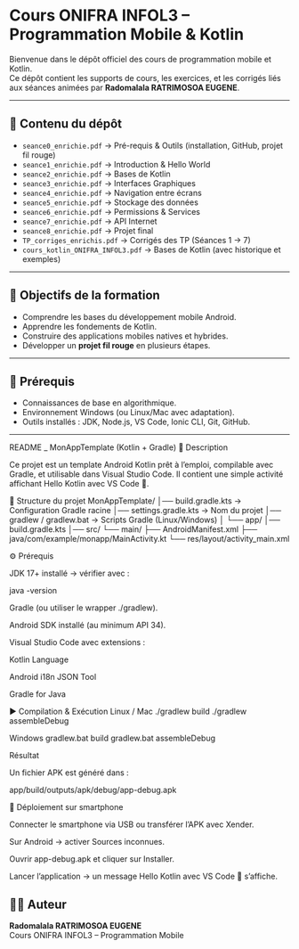 # Cours ONIFRA INFOL3 – Programmation Mobile & Kotlin

Bienvenue dans le dépôt officiel des cours de programmation mobile et Kotlin.  
Ce dépôt contient les supports de cours, les exercices, et les corrigés liés aux séances animées par **Radomalala RATRIMOSOA EUGENE**.

---

## 📂 Contenu du dépôt
- `seance0_enrichie.pdf` → Pré-requis & Outils (installation, GitHub, projet fil rouge)  
- `seance1_enrichie.pdf` → Introduction & Hello World  
- `seance2_enrichie.pdf` → Bases de Kotlin  
- `seance3_enrichie.pdf` → Interfaces Graphiques  
- `seance4_enrichie.pdf` → Navigation entre écrans  
- `seance5_enrichie.pdf` → Stockage des données  
- `seance6_enrichie.pdf` → Permissions & Services  
- `seance7_enrichie.pdf` → API Internet  
- `seance8_enrichie.pdf` → Projet final  
- `TP_corriges_enrichis.pdf` → Corrigés des TP (Séances 1 → 7)  
- `cours_kotlin_ONIFRA_INFOL3.pdf` → Bases de Kotlin (avec historique et exemples)  

---

## 🚀 Objectifs de la formation
- Comprendre les bases du développement mobile Android.  
- Apprendre les fondements de Kotlin.  
- Construire des applications mobiles natives et hybrides.  
- Développer un **projet fil rouge** en plusieurs étapes.  

---

## 📌 Prérequis
- Connaissances de base en algorithmique.  
- Environnement Windows (ou Linux/Mac avec adaptation).  
- Outils installés : JDK, Node.js, VS Code, Ionic CLI, Git, GitHub.

---
README _ MonAppTemplate (Kotlin + Gradle)
🚀 Description

Ce projet est un template Android Kotlin prêt à l’emploi, compilable avec Gradle, et utilisable dans Visual Studio Code.
Il contient une simple activité affichant Hello Kotlin avec VS Code 🚀.

📂 Structure du projet
MonAppTemplate/
│── build.gradle.kts          → Configuration Gradle racine
│── settings.gradle.kts       → Nom du projet
│── gradlew / gradlew.bat     → Scripts Gradle (Linux/Windows)
│
└── app/
    │── build.gradle.kts
    │── src/
        └── main/
            ├── AndroidManifest.xml
            ├── java/com/example/monapp/MainActivity.kt
            └── res/layout/activity_main.xml

⚙️ Prérequis

JDK 17+ installé → vérifier avec :

java -version


Gradle (ou utiliser le wrapper ./gradlew).

Android SDK installé (au minimum API 34).

Visual Studio Code avec extensions :

Kotlin Language

Android i18n JSON Tool

Gradle for Java

▶️ Compilation & Exécution
Linux / Mac
./gradlew build
./gradlew assembleDebug

Windows
gradlew.bat build
gradlew.bat assembleDebug

Résultat

Un fichier APK est généré dans :

app/build/outputs/apk/debug/app-debug.apk

📱 Déploiement sur smartphone

Connecter le smartphone via USB ou transférer l’APK avec Xender.

Sur Android → activer Sources inconnues.

Ouvrir app-debug.apk et cliquer sur Installer.

Lancer l’application → un message Hello Kotlin avec VS Code 🚀 s’affiche.


## 👨‍🏫 Auteur
**Radomalala RATRIMOSOA EUGENE**  
Cours ONIFRA INFOL3 – Programmation Mobile  
